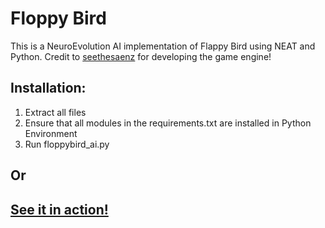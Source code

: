 # Floppy Bird

This is a NeuroEvolution AI implementation of Flappy Bird using NEAT and Python. Credit to [seethesaenz](https://github.com/seethesaenz/) for developing the game engine!

## Installation:
1. Extract all files
2. Ensure that all modules in the requirements.txt are installed in Python Environment
3. Run floppybird_ai.py

## Or

## [See it in action!](https://youtu.be/qzRkqps4WGc)
